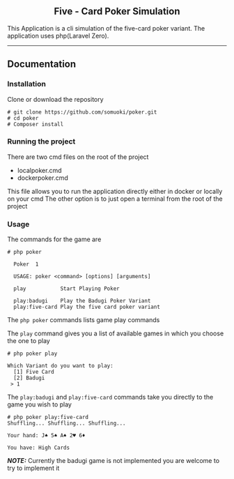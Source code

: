 
<h2> <div style="text-align: center;">Five - Card Poker Simulation </div></h2>

This Application is a cli simulation of the five-card poker variant. 
The application uses php(Laravel Zero).

------

## Documentation

### Installation
Clone or download the repository
```
# git clone https://github.com/somuoki/poker.git
# cd poker
# Composer install
```

### Running the project
There are two cmd files on the root of the project

- localpoker.cmd
- dockerpoker.cmd

This file allows you to run the application directly either in docker or locally on your cmd
The other option is to just open a terminal from the root of the project

### Usage
The commands for the game are

```
# php poker

  Poker  1

  USAGE: poker <command> [options] [arguments]

  play           Start Playing Poker

  play:badugi    Play the Badugi Poker Variant
  play:five-card Play the five card poker variant
```

The `php poker` commands lists game play commands

The `play` command gives you a list of available games in which you choose the one to play
```
# php poker play

Which Variant do you want to play:
  [1] Five Card
  [2] Badugi
 > 1
```

The `play:badugi` and `play:five-card` commands take you directly to the game you wish to play

```
# php poker play:five-card
Shuffling... Shuffling... Shuffling...

Your hand: J♠ 5♠ A♠ 2♥ 6♦

You have: High Cards
```

**_NOTE:_** Currently the badugi game is not implemented you are welcome to try to implement it


